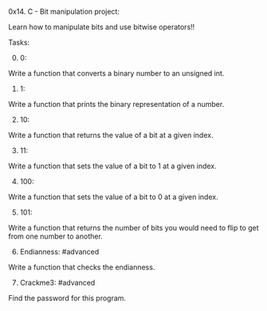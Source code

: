 0x14. C - Bit manipulation project:

Learn how to manipulate bits and use bitwise operators!!


Tasks:

0. 0:

Write a function that converts a binary number to an unsigned int.

1. 1:

Write a function that prints the binary representation of a number.

2. 10:

Write a function that returns the value of a bit at a given index.

3. 11:

Write a function that sets the value of a bit to 1 at a given index.

4. 100:

Write a function that sets the value of a bit to 0 at a given index.

5. 101:

Write a function that returns the number of bits you would need to flip to get from one number to another.

6. Endianness:
#advanced

Write a function that checks the endianness.

7. Crackme3:
#advanced

Find the password for this program.

